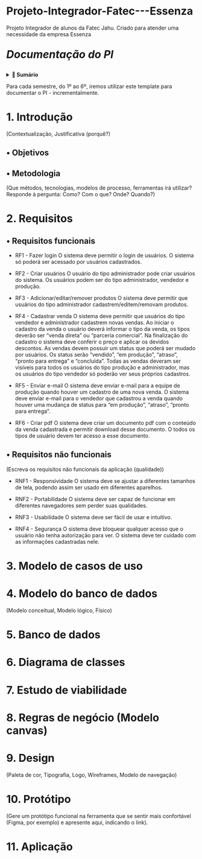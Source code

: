 # Projeto-Integrador-Fatec---Essenza
Projeto Integrador de alunos da Fatec Jahu. Criado para atender uma necessidade da empresa Essenza

<p align="left" style="font-size:28px;"><strong><em>Documentação do PI</em></strong></p>

<details>
  <summary><strong>📑 Sumário</strong></summary>

- [1. Introdução](#1-introdução)
  - [Objetivos](#-objetivos)
  - [Metodologia](#-metodologia)
- [2. Requisitos](#2-requisitos)
  - [Requisitos funcionais](#-requisitos-funcionais)
  - [Requisitos não funcionais](#-requisitos-não-funcionais)
- [3. Modelo de casos de uso](#3-modelo-de-casos-de-uso)
- [4. Modelo do banco de dados](#4-modelo-do-banco-de-dados)
- [5. Banco de dados](#5-banco-de-dados)
- [6. Diagrama de classes](#6-diagrama-de-classes)
- [7. Estudo de viabilidade](#7-estudo-de-viabilidade)
- [8. Regras de negócio (Modelo canvas)](#8-regras-de-negócio-modelo-canvas)
- [9. Design](#9-design)
- [10. Protótipo](#10-protótipo)
- [11. Aplicação](#11-aplicação)

</details>

Para cada semestre, do 1º ao 6º, iremos utilizar este template para documentar o PI - incrementalmente.

# 1. Introdução
(Contextualização, Justificativa (porquê?)

## • Objetivos

## • Metodologia
(Que métodos, tecnologias, modelos de processo, ferramentas irá utilizar?  
Responde à pergunta: Como? Com o que? Onde? Quando?)  

# 2. Requisitos

## • Requisitos funcionais

- RF1 - Fazer login
  O sistema deve permitir o login de usuários. 
  O sistema só poderá ser acessado por usuários cadastrados.

- RF2 - Criar usuários
  O usuário do tipo administrador pode criar usuários do sistema. Os usuários podem ser do tipo administrador, vendedor e produção.

- RF3 - Adicionar/editar/remover produtos
  O sistema deve permitir que usuários do tipo administrador cadastrem/editem/removam produtos.

- RF4 - Cadastrar venda
  O sistema deve permitir que usuários do tipo vendedor e administrador cadastrem novas vendas.
  Ao iniciar o cadastro da venda o usuário deverá informar o tipo da venda, os tipos deverão ser “venda direta” ou “parceria comercial”.
  Na finalização do cadastro o sistema deve conferir o preço e aplicar os devidos descontos.
  As vendas devem possuir um status que poderá ser mudado por usuários. Os status serão “vendido”, “em produção”, “atraso”, “pronto para entrega” e “concluída”.
  Todas as vendas deveram ser visíveis para todos os usuários do tipo produção e administrador, mas os usuários do tipo vendedor só poderão ver seus próprios cadastros.

- RF5 - Enviar e-mail
  O sistema deve enviar e-mail para a equipe de produção quando houver um cadastro de uma nova venda. O sistema deve enviar e-mail para o vendedor que cadastrou a venda quando houver uma mudança de status para “em produção”, “atraso”, “pronto para entrega”.

- RF6 - Criar pdf
  O sistema deve criar um documento pdf com o conteúdo da venda cadastrada e permitir download desse documento. O todos os tipos de usuário devem ter acesso a esse documento. 

## • Requisitos não funcionais
(Escreva os requisitos não funcionais da aplicação (qualidade))  
- RNF1 - Responsividade
  O sistema deve se ajustar a diferentes tamanhos de tela, podendo assim ser usado em diferentes aparelhos.
  
- RNF2 - Portabilidade
  O sistema deve ser capaz de funcionar em diferentes navegadores sem perder suas qualidades. 
  
- RNF3 - Usabilidade
  O sistema deve ser fácil de usar e intuitivo.
  
- RNF4 - Segurança
  O sistema deve bloquear qualquer acesso que o usuário não tenha autorização para ver. O sistema deve ter cuidado com as informações cadastradas nele. 
  
# 3. Modelo de casos de uso

# 4. Modelo do banco de dados
(Modelo conceitual, Modelo lógico, Físico)

# 5. Banco de dados

# 6. Diagrama de classes

# 7. Estudo de viabilidade

# 8. Regras de negócio (Modelo canvas)

# 9. Design
(Paleta de cor, Tipografia, Logo, Wireframes, Modelo de navegação)

# 10. Protótipo
(Gere um protótipo funcional na ferramenta que se sentir mais confortável (Figma, por exemplo) e apresente aqui, indicando o link).

# 11. Aplicação

